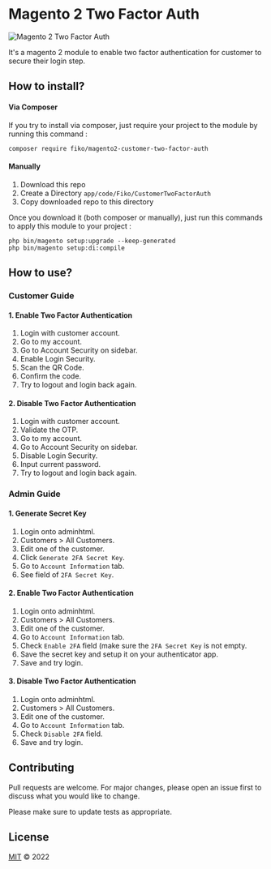# Magento 2 Two Factor Auth

![Magento 2 Two Factor Auth](https://i.imgur.com/ykAomLL.png)

It's a magento 2 module to enable two factor authentication for customer to secure their login step.

## How to install?

#### Via Composer

If you try to install via composer, just require your project to the module by running this command :

```
composer require fiko/magento2-customer-two-factor-auth
```

#### Manually

1. Download this repo
2. Create a Directory `app/code/Fiko/CustomerTwoFactorAuth`
3. Copy downloaded repo to this directory

Once you download it (both composer or manually), just run this commands to apply this module to your project :

```
php bin/magento setup:upgrade --keep-generated
php bin/magento setup:di:compile
```

## How to use?

### Customer Guide

#### 1. Enable Two Factor Authentication

1. Login with customer account.
2. Go to my account.
3. Go to Account Security on sidebar.
4. Enable Login Security.
5. Scan the QR Code.
6. Confirm the code.
7. Try to logout and login back again.

#### 2. Disable Two Factor Authentication

1. Login with customer account.
2. Validate the OTP.
3. Go to my account.
4. Go to Account Security on sidebar.
5. Disable Login Security.
6. Input current password.
7. Try to logout and login back again.

### Admin Guide

#### 1. Generate Secret Key

1. Login onto adminhtml.
2. Customers > All Customers.
3. Edit one of the customer.
4. Click `Generate 2FA Secret Key`.
5. Go to `Account Information` tab.
6. See field of `2FA Secret Key`.

#### 2. Enable Two Factor Authentication

1. Login onto adminhtml.
2. Customers > All Customers.
3. Edit one of the customer.
5. Go to `Account Information` tab.
6. Check `Enable 2FA` field (make sure the `2FA Secret Key` is not empty.
7. Save the secret key and setup it on your authenticator app.
7. Save and try login.

#### 3. Disable Two Factor Authentication

1. Login onto adminhtml.
2. Customers > All Customers.
3. Edit one of the customer.
5. Go to `Account Information` tab.
6. Check `Disable 2FA` field.
7. Save and try login.

## Contributing

Pull requests are welcome. For major changes, please open an issue first to discuss what you would like to change.

Please make sure to update tests as appropriate.

## License

[MIT](COPYING.txt) &copy; 2022
